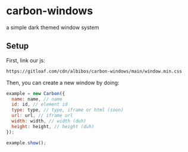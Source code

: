 # carbon-windows
a simple dark themed window system

## Setup
First, link our js:
```html
https://gitloaf.com/cdn/albibos/carbon-windows/main/window.min.css
```

Then, you can create a  new window by doing:
```js
example = new Carbon({
  name: name, // name
  id: id, // element id
  type: type, // type, iframe or html (soon)
  url: url, // iframe url
  width: width, // width (duh)
  height: height, // height (duh)
});

example.show();
```

